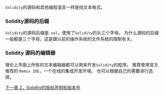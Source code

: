 `Solidity`的源码和其他编程语言一样是纯文本格式。

### Solidity源码的后缀
`Solidity`的源码后缀是`.sol`，使用了`Solidity`的头三个字母。
为什么源码的后缀一般都是三个字母，这是跟以前的操作系统的文件系统的限制有关。

### Solidity 源码的编辑器
理论上市面上所有的文本编辑器都可以用来开发`Solidity`的程序。
推荐使用官方推荐的 `Remix IDE`，一个在线的集成开发环境。
也可以根据自己的需要进行选择。

[下一章 2，Solidity的版权声明和版本号](2，solidity源码的版权声明和版本号.md)
